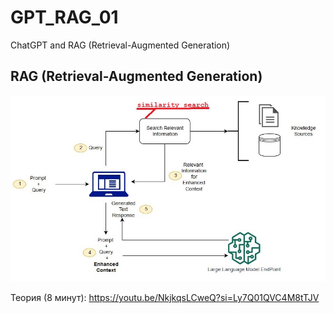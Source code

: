 # GPT_RAG_01
ChatGPT and RAG (Retrieval-Augmented Generation) 

## RAG (Retrieval-Augmented Generation)
![jumpstart-fm-rag_01.jpg](Doc%2Fjumpstart-fm-rag_01.jpg)

Теория (8 минут): https://youtu.be/NkjkqsLCweQ?si=Ly7Q01QVC4M8tTJV
